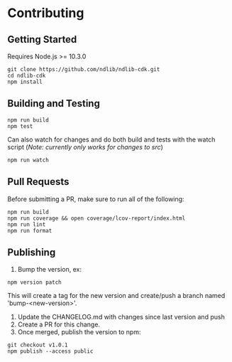 # Contributing

## Getting Started

Requires Node.js >= 10.3.0

```shell
git clone https://github.com/ndlib/ndlib-cdk.git
cd ndlib-cdk
npm install
```

## Building and Testing

```shell
npm run build
npm test
```

Can also watch for changes and do both build and tests with the watch script (_Note: currently only works for changes to src_)

```shell
npm run watch
```

## Pull Requests

Before submitting a PR, make sure to run all of the following:

```shell
npm run build
npm run coverage && open coverage/lcov-report/index.html
npm run lint
npm run format
```

## Publishing

1. Bump the version, ex:

```shell
npm version patch
```

This will create a tag for the new version and create/push a branch named 'bump-\<new-version\>'.

1. Update the CHANGELOG.md with changes since last version and push
1. Create a PR for this change.
1. Once merged, publish the version to npm:

```shell
git checkout v1.0.1
npm publish --access public
```
